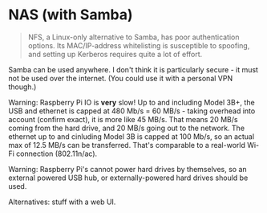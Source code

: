 # NAS \(with Samba\)

> NFS, a Linux-only alternative to Samba, has poor authentication options. Its MAC/IP-address whitelisting is susceptible to spoofing, and setting up Kerberos requires quite a lot of effort.

Samba can be used anywhere. I don't think it is particularly secure - it must not be used over the internet. \(You could use it with a personal VPN though.\)

Warning: Raspberry Pi IO is **very** slow! Up to and including Model 3B+, the USB and ethernet is capped at 480 Mb/s = 60 MB/s - taking overhead into account \(confirm exact\), it is more like 45 MB/s. That means 20 MB/s coming from the hard drive, and 20 MB/s going out to the network. The ethernet up to and cinluding Model 3B is capped at 100 Mb/s, so an actual max of 12.5 MB/s can be transferred. That's comparable to a real-world Wi-Fi connection \(802.11n/ac\).

Warning: Raspberry Pi's cannot power hard drives by themselves, so an external powered USB hub, or externally-powered hard drives should be used.

Alternatives: stuff with a web UI.

